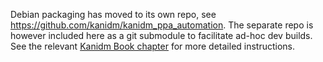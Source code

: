 Debian packaging has moved to its own repo, see https://github.com/kanidm/kanidm_ppa_automation. The separate repo is
however included here as a git submodule to facilitate ad-hoc dev builds. See the relevant
[Kanidm Book chapter](https://kanidm.github.io/kanidm/stable/packaging/debian_ubuntu_packaging.html) for more detailed
instructions.

